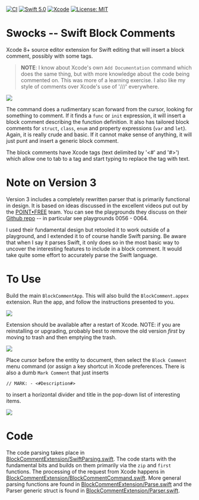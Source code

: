 [![CI](https://github.com/bradhowes/BlockComment/workflows/CI/badge.svg)](https://github.com/bradhowes/BlockComment)
[![Swift 5.0](https://img.shields.io/badge/Swift-5.0-orange.svg?style=flat)](https://swift.org)
[![Xcode](https://img.shields.io/badge/Xcode-extension-green.svg?style=flat)](https://swift.org)
[![License: MIT](https://img.shields.io/badge/License-MIT-yellow.svg)](https://opensource.org/licenses/MIT)

# Swocks -- Swift Block Comments

Xcode 8+ source editor extension for Swift editing that will insert a block comment, possibly with some tags.

> **NOTE**: I know about Xcode's own `Add Documentation` command which does the same thing, but with more
> knowledge about the code being commented on. This was more of a learning exercise. I also like my style of
> comments over Xcode's use of '///' everywhere.

![](https://github.com/bradhowes/BlockComment/blob/main/images/screenshot.gif?raw=true)

The command does a rudimentary scan forward from the cursor, looking for something to comment. If it finds a
`func` or `init` expression, it will insert a block comment describing the function definition. It also has
tailored block comments for `struct`, `class`, `enum` and property expressions (`var` and `let`). Again, it is
really crude and basic. If it cannot make sense of anything, it will just punt and insert a generic block
comment.

The block comments have Xcode tags (text delimited by '<#' and '#>') which allow one to tab to a tag and start
typing to replace the tag with text.

# Note on Version 3

Version 3 includes a completely rewritten parser that is primarily functional in design. It is based on ideas discussed in the
excellent videos put out by the [POINT•FREE](https://www.pointfree.co) team. You can see the playgrounds they discuss on
their [Github repo](https://github.com/pointfreeco/episode-code-samples) -- in particular see playgrounds 0056 - 0064.

I used their fundamental design but retooled it to work outside of a playground, and I extended it to of course handle Swift
parsing. Be aware that when I say it parses Swift,
it only does so in the most basic way to uncover the interesting features to include in a block comment. It would take quite
some effort to accurately parse the Swift language.

# To Use

Build the main `BlockCommentApp`. This will also build the `BlockComment.appex` extension. Run the app,
and follow the instructions presented to you.

![](https://github.com/bradhowes/BlockComment/blob/main/images/app.png?raw=true)

Extension should be available after a restart of Xcode.  NOTE: if you are reinstalling or upgrading, probably best to remove the old version
*first* by moving to trash and then emptying the trash.

![](https://github.com/bradhowes/BlockComment/blob/main/images/menu.png?raw=true)

Place cursor before the entity to document, then select the `Block Comment` menu command (or assign a key shortcut in
Xcode preferences. There is also a dumb `Mark Comment` that just inserts

```
// MARK: - <#Description#>
```

to insert a horizontal divider and title in the pop-down list of interesting items.

![](https://github.com/bradhowes/BlockComment/blob/main/images/mark.png?raw=true)


# Code

The code parsing takes place in
[BlockCommentExtension/SwiftParsing.swift](https://github.com/bradhowes/BlockComment/blob/main/BlockCommentExtension/SwiftParsing.swift). The code starts with the
fundamental bits and builds on them primarily via the `zip` and `first` functions.
The processing of the request from Xcode happens in
[BlockCommentExtension/BlockCommentCommand.swift](https://github.com/bradhowes/BlockComment/blob/main/BlockCommentExtension/BlockCommentCommand.swift). More general parsing
functions are found in [BlockCommentExtension/Parse.swift](https://github.com/bradhowes/BlockComment/blob/main/BlockCommentExtension/Parse.swift) and
the Parser generic struct is found in [BlockCommentExtension/Parser.swift](https://github.com/bradhowes/BlockComment/blob/main/BlockCommentExtension/Parser.swift).
